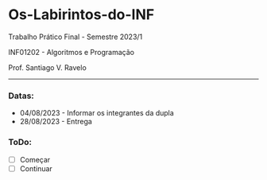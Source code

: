 # Os-Labirintos-do-INF

Trabalho Prático Final - Semestre 2023/1

INF01202 - Algoritmos e Programação

Prof. Santiago V. Ravelo

---

### Datas:
- 04/08/2023 - Informar os integrantes da dupla
- 28/08/2023 - Entrega

### ToDo:
- [ ] Começar
- [ ] Continuar

